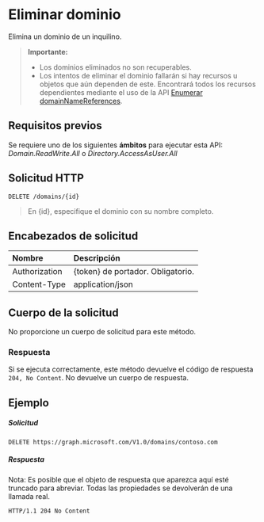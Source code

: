 # <a name="delete-domain"></a>Eliminar dominio

Elimina un dominio de un inquilino.

> **Importante:**
> - Los dominios eliminados no son recuperables.<br />
> - Los intentos de eliminar el dominio fallarán si hay recursos u objetos que aún dependen de este. Encontrará todos los recursos dependientes mediante el uso de la API [Enumerar domainNameReferences](domain_list_domainnamereferences.md).

## <a name="prerequisites"></a>Requisitos previos

Se requiere uno de los siguientes **ámbitos** para ejecutar esta API: *Domain.ReadWrite.All* o *Directory.AccessAsUser.All*

## <a name="http-request"></a>Solicitud HTTP
<!-- { "blockType": "ignored" } -->
```http
DELETE /domains/{id}
```

> En {id}, especifique el dominio con su nombre completo.

## <a name="request-headers"></a>Encabezados de solicitud

| Nombre       | Descripción|
|:---------------|:----------|
| Authorization  | {token} de portador. Obligatorio. |
| Content-Type  | application/json |

## <a name="request-body"></a>Cuerpo de la solicitud

No proporcione un cuerpo de solicitud para este método.

### <a name="response"></a>Respuesta

Si se ejecuta correctamente, este método devuelve el código de respuesta `204, No Content`. No devuelve un cuerpo de respuesta.

## <a name="example"></a>Ejemplo
##### <a name="request"></a>Solicitud

<!-- {
  "blockType": "request",
  "name": "delete_domain"
}-->
```http
DELETE https://graph.microsoft.com/V1.0/domains/contoso.com
```

##### <a name="response"></a>Respuesta

Nota: Es posible que el objeto de respuesta que aparezca aquí esté truncado para abreviar. Todas las propiedades se devolverán de una llamada real.
<!-- {
  "blockType": "response",
  "truncated": true
} -->
```http
HTTP/1.1 204 No Content
```

<!-- uuid: 8fcb5dbc-d5aa-4681-8e31-b001d5168d79
2015-10-25 14:57:30 UTC -->
<!-- {
  "type": "#page.annotation",
  "description": "Delete domain",
  "keywords": "",
  "section": "documentation",
  "tocPath": ""
}-->